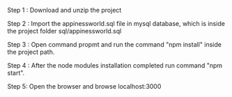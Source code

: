

Step 1 :
Download and unzip the project

Step 2 :
Import the appinessworld.sql file in mysql database, which is inside the project folder sql/appinessworld.sql

Step 3 :
Open command propmt and run the command "npm install" inside the project path.

Step 4 :
After the node modules installation completed run command "npm start".

Step 5:
Open the browser and browse localhost:3000
